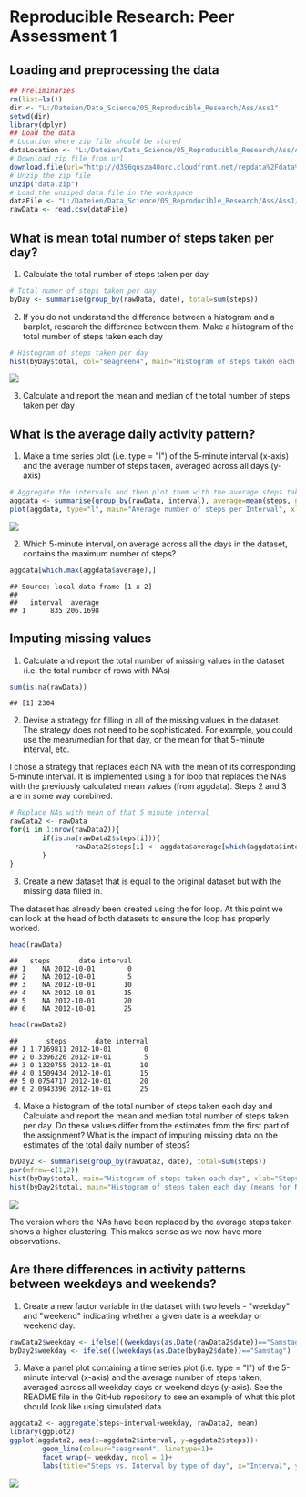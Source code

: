 # Reproducible Research: Peer Assessment 1


## Loading and preprocessing the data

```r
## Preliminaries
rm(list=ls())
dir <- "L:/Dateien/Data_Science/05_Reproducible_Research/Ass/Ass1"
setwd(dir)
library(dplyr)
## Load the data
# Location where zip file should be stored
dataLocation <- "L:/Dateien/Data_Science/05_Reproducible_Research/Ass/Ass1/data.zip"
# Download zip file from url
download.file(url="http://d396qusza40orc.cloudfront.net/repdata%2Fdata%2Factivity.zip", destfile=dataLocation)
# Unzip the zip file
unzip("data.zip")
# Load the unziped data file in the workspace
dataFile <- "L:/Dateien/Data_Science/05_Reproducible_Research/Ass/Ass1/activity.csv"
rawData <- read.csv(dataFile)
```


## What is mean total number of steps taken per day?
1. Calculate the total number of steps taken per day

```r
# Total numer of steps taken per day
byDay <- summarise(group_by(rawData, date), total=sum(steps))
```
2. If you do not understand the difference between a histogram and a barplot, research the difference between them. Make a histogram of the total number of steps taken each day

```r
# Histogram of steps taken per day
hist(byDay$total, col="seagreen4", main="Histogram of steps taken each day", xlab="Steps")
```

![](PA1_template_files/figure-html/unnamed-chunk-3-1.png) 

3. Calculate and report the mean and median of the total number of steps taken per day


## What is the average daily activity pattern?
1. Make a time series plot (i.e. type = "l") of the 5-minute interval (x-axis) and the average number of steps taken, averaged across all days (y-axis)

```r
# Aggregate the intervals and then plot them with the average steps taken
aggdata <- summarise(group_by(rawData, interval), average=mean(steps, na.rm=TRUE))
plot(aggdata, type="l", main="Average number of steps per Interval", xlab="Interval", ylab="Average steps")
```

![](PA1_template_files/figure-html/unnamed-chunk-5-1.png) 

2. Which 5-minute interval, on average across all the days in the dataset, contains the maximum number of steps?

```r
aggdata[which.max(aggdata$average),]
```

```
## Source: local data frame [1 x 2]
## 
##   interval  average
## 1      835 206.1698
```

## Imputing missing values
1. Calculate and report the total number of missing values in the dataset (i.e. the total number of rows with NAs)

```r
sum(is.na(rawData))
```

```
## [1] 2304
```
2. Devise a strategy for filling in all of the missing values in the dataset. The strategy does not need to be sophisticated. For example, you could use the mean/median for that day, or the mean for that 5-minute interval, etc.

I chose a strategy that replaces each NA with the mean of its corresponding 5-minute interval. It is implemented using a for loop that replaces the NAs with the previously calculated mean values (from aggdata). Steps 2 and 3 are in some way combined.


```r
# Replace NAs with mean of that 5 minute interval
rawData2 <- rawData
for(i in 1:nrow(rawData2)){
        if(is.na(rawData2$steps[i])){
                rawData2$steps[i] <- aggdata$average[which(aggdata$interval==rawData2$interval[i])]
        }
}
```

3. Create a new dataset that is equal to the original dataset but with the missing data filled in.

The dataset has already been created using the for loop. At this point we can look at the head of both datasets to ensure the loop has properly worked.

```r
head(rawData)
```

```
##   steps       date interval
## 1    NA 2012-10-01        0
## 2    NA 2012-10-01        5
## 3    NA 2012-10-01       10
## 4    NA 2012-10-01       15
## 5    NA 2012-10-01       20
## 6    NA 2012-10-01       25
```

```r
head(rawData2)
```

```
##       steps       date interval
## 1 1.7169811 2012-10-01        0
## 2 0.3396226 2012-10-01        5
## 3 0.1320755 2012-10-01       10
## 4 0.1509434 2012-10-01       15
## 5 0.0754717 2012-10-01       20
## 6 2.0943396 2012-10-01       25
```

4. Make a histogram of the total number of steps taken each day and Calculate and report the mean and median total number of steps taken per day. Do these values differ from the estimates from the first part of the assignment? What is the impact of imputing missing data on the estimates of the total daily number of steps?


```r
byDay2 <- summarise(group_by(rawData2, date), total=sum(steps))
par(mfrow=c(1,2))
hist(byDay$total, main="Histogram of steps taken each day", xlab="Steps", col="seagreen4")
hist(byDay2$total, main="Histogram of steps taken each day (means for NA)", xlab="Steps", col="seagreen4")
```

![](PA1_template_files/figure-html/unnamed-chunk-10-1.png) 

The version where the NAs have been replaced by the average steps taken shows a higher clustering. This makes sense as we now have more observations.

## Are there differences in activity patterns between weekdays and weekends?
1. Create a new factor variable in the dataset with two levels - "weekday" and "weekend" indicating whether a given date is a weekday or weekend day.



```r
rawData2$weekday <- ifelse(((weekdays(as.Date(rawData2$date))=="Samstag") |(weekdays(as.Date(rawData2$date))=="Sonntag")) , "weekend", "weekday")
byDay2$weekday <- ifelse(((weekdays(as.Date(byDay2$date))=="Samstag") |(weekdays(as.Date(byDay2$date))=="Sonntag")) , "weekend", "weekday")
```

5. Make a panel plot containing a time series plot (i.e. type = "l") of the 5-minute interval (x-axis) and the average number of steps taken, averaged across all weekday days or weekend days (y-axis). See the README file in the GitHub repository to see an example of what this plot should look like using simulated data.


```r
aggdata2 <- aggregate(steps~interval+weekday, rawData2, mean)
library(ggplot2)
ggplot(aggdata2, aes(x=aggdata2$interval, y=aggdata2$steps))+
        geom_line(colour="seagreen4", linetype=1)+
        facet_wrap(~ weekday, ncol = 1)+
        labs(title="Steps vs. Interval by type of day", x="Interval", y="Steps")
```

![](PA1_template_files/figure-html/unnamed-chunk-12-1.png) 

